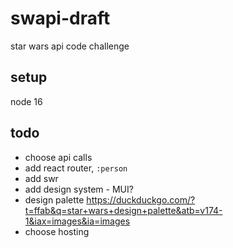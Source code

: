 # swapi-draft

star wars api code challenge

## setup

node 16

## todo

- choose api calls
- add react router, `:person`
- add swr
- add design system - MUI?
- design palette https://duckduckgo.com/?t=ffab&q=star+wars+design+palette&atb=v174-1&iax=images&ia=images
- choose hosting
